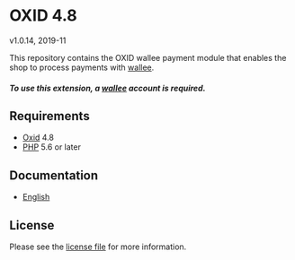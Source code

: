 # OXID 4.8

v1.0.14, 2019-11

This repository contains the OXID  wallee payment module that enables the shop to process payments with [wallee](https://www.wallee.com).

##### To use this extension, a [wallee](https://www.wallee.com) account is required.

## Requirements

* [Oxid](https://www.oxid-esales.com/) 4.8
* [PHP](http://php.net/) 5.6 or later

## Documentation

* [English](https://plugin-documentation.wallee.com/wallee-payment/oxid-4.8/1.0.14/docs/en/documentation.html)

## License

Please see the [license file](https://github.com/wallee-payment/oxid-4.8/blob/1.0.14/LICENSE) for more information.